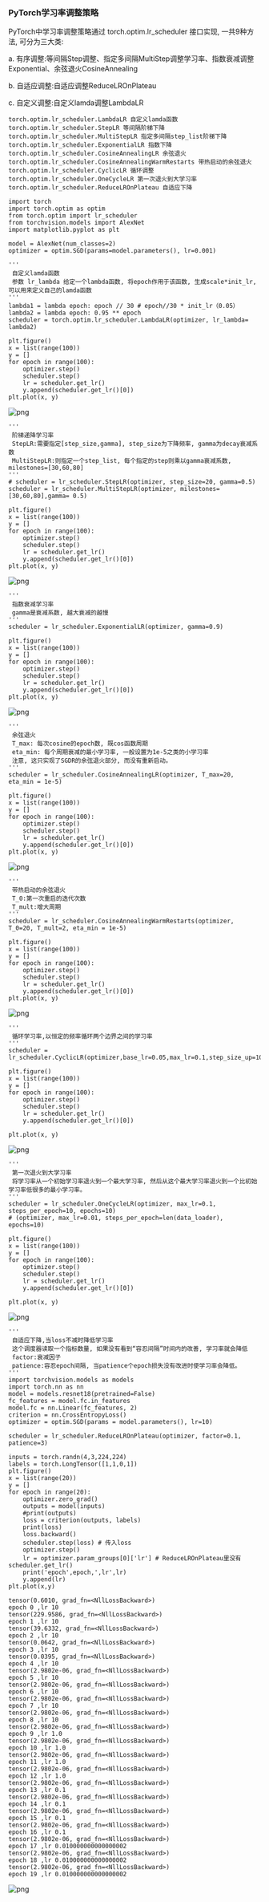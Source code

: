 ### PyTorch学习率调整策略
PyTorch中学习率调整策略通过 torch.optim.lr_scheduler 接口实现, 一共9种方法, 可分为三大类:

a. 有序调整:等间隔Step调整、指定多间隔MultiStep调整学习率、指数衰减调整Exponential、余弦退火CosineAnnealing

b. 自适应调整:自适应调整ReduceLROnPlateau

c. 自定义调整:自定义lamda调整LambdaLR

```
torch.optim.lr_scheduler.LambdaLR 自定义lamda函数
torch.optim.lr_scheduler.StepLR 等间隔阶梯下降
torch.optim.lr_scheduler.MultiStepLR 指定多间隔step_list阶梯下降
torch.optim.lr_scheduler.ExponentialLR 指数下降
torch.optim.lr_scheduler.CosineAnnealingLR 余弦退火
torch.optim.lr_scheduler.CosineAnnealingWarmRestarts 带热启动的余弦退火
torch.optim.lr_scheduler.CyclicLR 循环调整
torch.optim.lr_scheduler.OneCycleLR 第一次退火到大学习率
torch.optim.lr_scheduler.ReduceLROnPlateau 自适应下降
```


```
import torch
import torch.optim as optim
from torch.optim import lr_scheduler
from torchvision.models import AlexNet
import matplotlib.pyplot as plt

model = AlexNet(num_classes=2)
optimizer = optim.SGD(params=model.parameters(), lr=0.001)
```


```
'''
 自定义lamda函数
 参数 lr_lambda 给定一个lambda函数, 将epoch作用于该函数, 生成scale*init_lr, 可以用来定义自己的lamda函数
'''
lambda1 = lambda epoch: epoch // 30 # epoch//30 * init_lr（0.05）
lambda2 = lambda epoch: 0.95 ** epoch 
scheduler = torch.optim.lr_scheduler.LambdaLR(optimizer, lr_lambda= lambda2)

plt.figure()
x = list(range(100))
y = []
for epoch in range(100):
    optimizer.step()
    scheduler.step()
    lr = scheduler.get_lr()
    y.append(scheduler.get_lr()[0])   
plt.plot(x, y)
```
    
![png](lr-schedule-examples_files/lr-schedule-examples_2_1.png)
    



```
'''
 阶梯递降学习率
 StepLR:需要指定[step_size,gamma], step_size为下降频率, gamma为decay衰减系数
 MultiStepLR:则指定一个step_list, 每个指定的step则乘以gamma衰减系数, milestones=[30,60,80]
'''
# scheduler = lr_scheduler.StepLR(optimizer, step_size=20, gamma=0.5)
scheduler = lr_scheduler.MultiStepLR(optimizer, milestones=[30,60,80],gamma= 0.5)

plt.figure()
x = list(range(100))
y = []
for epoch in range(100):
    optimizer.step()
    scheduler.step()
    lr = scheduler.get_lr()
    y.append(scheduler.get_lr()[0])
plt.plot(x, y)
```


    
![png](lr-schedule-examples_files/lr-schedule-examples_3_1.png)
    



```
'''
 指数衰减学习率
 gamma是衰减系数, 越大衰减的越慢
'''
scheduler = lr_scheduler.ExponentialLR(optimizer, gamma=0.9)

plt.figure()
x = list(range(100))
y = []
for epoch in range(100):
    optimizer.step()
    scheduler.step()
    lr = scheduler.get_lr()
    y.append(scheduler.get_lr()[0])
plt.plot(x, y)
```


    
![png](lr-schedule-examples_files/lr-schedule-examples_4_1.png)
    



```
'''
 余弦退火
 T_max: 每次cosine的epoch数, 既cos函数周期
 eta_min: 每个周期衰减的最小学习率, 一般设置为1e-5之类的小学习率
 注意, 这只实现了SGDR的余弦退火部分, 而没有重新启动。
'''
scheduler = lr_scheduler.CosineAnnealingLR(optimizer, T_max=20, eta_min = 1e-5)

plt.figure()
x = list(range(100))
y = []
for epoch in range(100):
    optimizer.step()
    scheduler.step()
    lr = scheduler.get_lr()
    y.append(scheduler.get_lr()[0])
plt.plot(x, y)
```

    
![png](lr-schedule-examples_files/lr-schedule-examples_5_1.png)
    



```
'''
 带热启动的余弦退火
 T_0:第一次重启的迭代次数
 T_mult:增大周期
'''
scheduler = lr_scheduler.CosineAnnealingWarmRestarts(optimizer, T_0=20, T_mult=2, eta_min = 1e-5)

plt.figure()
x = list(range(100))
y = []
for epoch in range(100):
    optimizer.step()
    scheduler.step()
    lr = scheduler.get_lr()
    y.append(scheduler.get_lr()[0])
plt.plot(x, y)
```


    
![png](lr-schedule-examples_files/lr-schedule-examples_6_1.png)
    



```
'''
 循环学习率,以恒定的频率循环两个边界之间的学习率
'''
scheduler = lr_scheduler.CyclicLR(optimizer,base_lr=0.05,max_lr=0.1,step_size_up=10,step_size_down=20)

plt.figure()
x = list(range(100))
y = []
for epoch in range(100):
    optimizer.step()
    scheduler.step()
    lr = scheduler.get_lr()
    y.append(scheduler.get_lr()[0])

plt.plot(x, y)
```

    
![png](lr-schedule-examples_files/lr-schedule-examples_7_1.png)
    



```
'''
 第一次退火到大学习率
 将学习率从一个初始学习率退火到一个最大学习率, 然后从这个最大学习率退火到一个比初始学习率低很多的最小学习率。
'''
scheduler = lr_scheduler.OneCycleLR(optimizer, max_lr=0.1, steps_per_epoch=10, epochs=10)
# (optimizer, max_lr=0.01, steps_per_epoch=len(data_loader), epochs=10)

plt.figure()
x = list(range(100))
y = []
for epoch in range(100):
    optimizer.step()
    scheduler.step()
    lr = scheduler.get_lr()
    y.append(scheduler.get_lr()[0])

plt.plot(x, y)
```

    
![png](lr-schedule-examples_files/lr-schedule-examples_8_1.png)
    



```
'''
 自适应下降,当loss不减时降低学习率
 这个调度器读取一个指标数量, 如果没有看到“容忍间隔”时间内的改善, 学习率就会降低
 factor:衰减因子
 patience:容忍epoch间隔, 当patience个epoch损失没有改进时使学习率会降低。
'''
import torchvision.models as models
import torch.nn as nn
model = models.resnet18(pretrained=False)
fc_features = model.fc.in_features
model.fc = nn.Linear(fc_features, 2)
criterion = nn.CrossEntropyLoss()
optimizer = optim.SGD(params = model.parameters(), lr=10)

scheduler = lr_scheduler.ReduceLROnPlateau(optimizer, factor=0.1, patience=3)

inputs = torch.randn(4,3,224,224)
labels = torch.LongTensor([1,1,0,1])
plt.figure()
x = list(range(20))
y = []
for epoch in range(20):
    optimizer.zero_grad()
    outputs = model(inputs)
    #print(outputs)
    loss = criterion(outputs, labels)
    print(loss)
    loss.backward()
    scheduler.step(loss) # 传入loss
    optimizer.step()    
    lr = optimizer.param_groups[0]['lr'] # ReduceLROnPlateau里没有scheduler.get_lr()
    print('epoch',epoch,',lr',lr)
    y.append(lr)
plt.plot(x,y)
```

    tensor(0.6010, grad_fn=<NllLossBackward>)
    epoch 0 ,lr 10
    tensor(229.9586, grad_fn=<NllLossBackward>)
    epoch 1 ,lr 10
    tensor(39.6332, grad_fn=<NllLossBackward>)
    epoch 2 ,lr 10
    tensor(0.0642, grad_fn=<NllLossBackward>)
    epoch 3 ,lr 10
    tensor(0.0395, grad_fn=<NllLossBackward>)
    epoch 4 ,lr 10
    tensor(2.9802e-06, grad_fn=<NllLossBackward>)
    epoch 5 ,lr 10
    tensor(2.9802e-06, grad_fn=<NllLossBackward>)
    epoch 6 ,lr 10
    tensor(2.9802e-06, grad_fn=<NllLossBackward>)
    epoch 7 ,lr 10
    tensor(2.9802e-06, grad_fn=<NllLossBackward>)
    epoch 8 ,lr 10
    tensor(2.9802e-06, grad_fn=<NllLossBackward>)
    epoch 9 ,lr 1.0
    tensor(2.9802e-06, grad_fn=<NllLossBackward>)
    epoch 10 ,lr 1.0
    tensor(2.9802e-06, grad_fn=<NllLossBackward>)
    epoch 11 ,lr 1.0
    tensor(2.9802e-06, grad_fn=<NllLossBackward>)
    epoch 12 ,lr 1.0
    tensor(2.9802e-06, grad_fn=<NllLossBackward>)
    epoch 13 ,lr 0.1
    tensor(2.9802e-06, grad_fn=<NllLossBackward>)
    epoch 14 ,lr 0.1
    tensor(2.9802e-06, grad_fn=<NllLossBackward>)
    epoch 15 ,lr 0.1
    tensor(2.9802e-06, grad_fn=<NllLossBackward>)
    epoch 16 ,lr 0.1
    tensor(2.9802e-06, grad_fn=<NllLossBackward>)
    epoch 17 ,lr 0.010000000000000002
    tensor(2.9802e-06, grad_fn=<NllLossBackward>)
    epoch 18 ,lr 0.010000000000000002
    tensor(2.9802e-06, grad_fn=<NllLossBackward>)
    epoch 19 ,lr 0.010000000000000002
    

    
![png](lr-schedule-examples_files/lr-schedule-examples_9_2.png)
    

